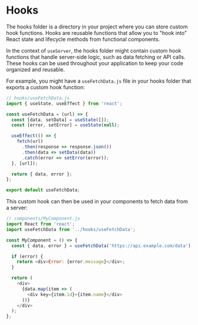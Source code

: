 # Hooks

The hooks folder is a directory in your project where you can store custom hook functions. Hooks are reusable functions that allow you to "hook into" React state and lifecycle methods from functional components.

In the context of `useServer`, the hooks folder might contain custom hook functions that handle server-side logic, such as data fetching or API calls. These hooks can be used throughout your application to keep your code organized and reusable.

For example, you might have a `useFetchData.js` file in your hooks folder that exports a custom hook function:

```javascript
// hooks/useFetchData.js
import { useState, useEffect } from 'react';

const useFetchData = (url) => {
  const [data, setData] = useState([]);
  const [error, setError] = useState(null);

  useEffect(() => {
    fetch(url)
      .then(response => response.json())
      .then(data => setData(data))
      .catch(error => setError(error));
  }, [url]);

  return { data, error };
};

export default useFetchData;
```

This custom hook can then be used in your components to fetch data from a server:

```javascript
// components/MyComponent.js
import React from 'react';
import useFetchData from '../hooks/useFetchData';

const MyComponent = () => {
  const { data, error } = useFetchData('https://api.example.com/data');

  if (error) {
    return <div>Error: {error.message}</div>;
  }

  return (
    <div>
      {data.map(item => (
        <div key={item.id}>{item.name}</div>
      ))}
    </div>
  );
};
```
